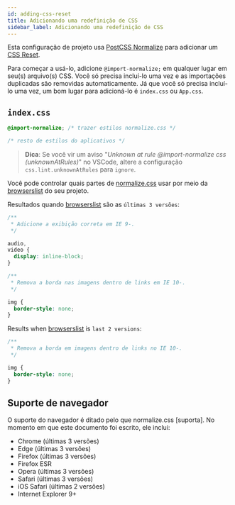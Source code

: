 ```yaml
---
id: adding-css-reset
title: Adicionando uma redefinição de CSS
sidebar_label: Adicionando uma redefinição de CSS
---
```


Esta configuração de projeto usa [PostCSS Normalize] para adicionar um [CSS Reset].

Para começar a usá-lo, adicione `@import-normalize;` em qualquer lugar em seu(s) arquivo(s) CSS. Você só precisa incluí-lo uma vez e as importações duplicadas são removidas automaticamente. Já que você só precisa incluí-lo uma vez, um bom lugar para adicioná-lo é `index.css` ou `App.css`.

## `index.css`

```css
@import-normalize; /* trazer estilos normalize.css */

/* resto de estilos do aplicativos */
```

> **Dica**: Se você vir um aviso "_Unknown at rule @import-normalize css (unknownAtRules)_" no VSCode, altere a configuração `css.lint.unknownAtRules` para `ignore`.

Você pode controlar quais partes de [normalize.css] usar por meio da [browserslist] do seu projeto.

Resultados quando [browserslist] são as `últimas 3 versões`:

```css
/**
 * Adicione a exibição correta em IE 9-.
 */

audio,
video {
  display: inline-block;
}

/**
 * Remova a borda nas imagens dentro de links em IE 10-.
 */

img {
  border-style: none;
}
```

Results when [browserslist] is `last 2 versions`:

```css
/**
 * Remova a borda em imagens dentro de links no IE 10-.
 */

img {
  border-style: none;
}
```

## Suporte de navegador

O suporte do navegador é ditado pelo que normalize.css [suporta]. No momento em que este documento foi escrito, ele inclui:

- Chrome (últimas 3 versões)
- Edge (últimas 3 versões)
- Firefox (últimas 3 versões)
- Firefox ESR
- Opera (últimas 3 versões)
- Safari (últimas 3 versões)
- iOS Safari (últimas 2 versões)
- Internet Explorer 9+

[browserslist]: http://browserl.ist/
[css reset]: https://cssreset.com/what-is-a-css-reset/
[normalize.css]: https://github.com/csstools/normalize.css
[supports]: https://github.com/csstools/normalize.css#browser-support
[postcss normalize]: https://github.com/csstools/postcss-normalize
